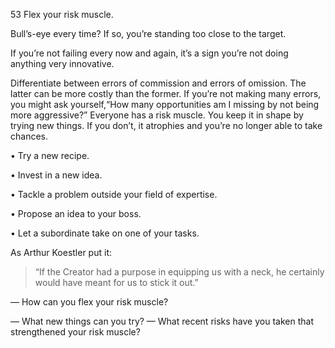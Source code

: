 53 Flex your risk muscle.

Bull’s-eye every time? If so, you’re standing too close to the target.

If you’re not failing every now and again, it’s a sign you’re not doing anything very innovative.

Differentiate between errors of commission and errors of omission. The latter can be more costly than the former. If you’re not making many errors, you might ask yourself,“How many opportunities am I missing by not being more aggressive?”
Everyone has a risk muscle. You keep it in shape by trying new things. If you don’t, it atrophies and you’re no longer able to take chances.

• Try a new recipe.

• Invest in a new idea.

• Tackle a problem outside your field of expertise.

• Propose an idea to your boss.

• Let a subordinate take on one of your tasks.

As Arthur Koestler put it:

> “If the Creator had a purpose in equipping us with a neck, he certainly would have meant for us to stick it out.”

— How can you flex your risk muscle?

— What new things can you try?
— What recent risks have you taken that strengthened your risk muscle?
